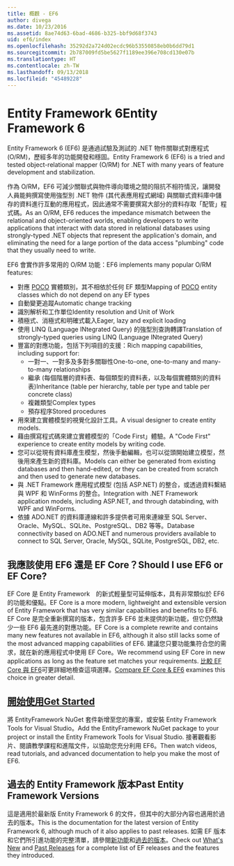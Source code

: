 ```yaml
---
title: 概觀 - EF6
author: divega
ms.date: 10/23/2016
ms.assetid: 8ae74d63-6bad-4686-b325-bbf9d68f3743
uid: ef6/index
ms.openlocfilehash: 35292d2a724d02ecdc96b53550858eb0b6dd79d1
ms.sourcegitcommit: 2b787009fd5be5627f1189ee396e708cd130e07b
ms.translationtype: HT
ms.contentlocale: zh-TW
ms.lasthandoff: 09/13/2018
ms.locfileid: "45489228"
---
```

# <a name="entity-framework-6"></a><span data-ttu-id="40dc4-102">Entity Framework 6</span><span class="sxs-lookup"><span data-stu-id="40dc4-102">Entity Framework 6</span></span>
<span data-ttu-id="40dc4-103">Entity Framework 6 (EF6) 是通過試驗及測試的 .NET 物件關聯式對應程式 (O/RM)，歷經多年的功能開發和穩固。</span><span class="sxs-lookup"><span data-stu-id="40dc4-103">Entity Framework 6 (EF6) is a tried and tested object-relational mapper (O/RM) for .NET with many years of feature development and stabilization.</span></span>

<span data-ttu-id="40dc4-104">作為 O/RM，EF6 可減少關聯式與物件導向環境之間的阻抗不相符情況，讓開發人員能夠撰寫使用強型別 .NET 物件 (其代表應用程式網域) 與關聯式資料庫中儲存的資料進行互動的應用程式，因此通常不需要撰寫大部分的資料存取「配管」程式碼。</span><span class="sxs-lookup"><span data-stu-id="40dc4-104">As an O/RM, EF6 reduces the impedance mismatch between the relational and object-oriented worlds, enabling developers to write applications that interact with data stored in relational databases using strongly-typed .NET objects that represent the application's domain, and eliminating the need for a large portion of the data access "plumbing" code that they usually need to write.</span></span>

<span data-ttu-id="40dc4-105">EF6 會實作許多常用的 O/RM 功能：</span><span class="sxs-lookup"><span data-stu-id="40dc4-105">EF6 implements many popular O/RM features:</span></span>
- <span data-ttu-id="40dc4-106">對應 [POCO](~/ef6/resources/glossary.md#poco) 實體類別，其不相依於任何 EF 類型</span><span class="sxs-lookup"><span data-stu-id="40dc4-106">Mapping of [POCO](~/ef6/resources/glossary.md#poco) entity classes which do not depend on any EF types</span></span>
- <span data-ttu-id="40dc4-107">自動變更追蹤</span><span class="sxs-lookup"><span data-stu-id="40dc4-107">Automatic change tracking</span></span>
- <span data-ttu-id="40dc4-108">識別解析和工作單位</span><span class="sxs-lookup"><span data-stu-id="40dc4-108">Identity resolution and Unit of Work</span></span>
- <span data-ttu-id="40dc4-109">積極式、消極式和明確式載入</span><span class="sxs-lookup"><span data-stu-id="40dc4-109">Eager, lazy and explicit loading</span></span>
- <span data-ttu-id="40dc4-110">使用 LINQ (Language INtegrated Query) 的強型別查詢轉譯</span><span class="sxs-lookup"><span data-stu-id="40dc4-110">Translation of strongly-typed queries using LINQ (Language INtegrated Query)</span></span>
- <span data-ttu-id="40dc4-111">豐富的對應功能，包括下列項目的支援：</span><span class="sxs-lookup"><span data-stu-id="40dc4-111">Rich mapping capabilities, including support for:</span></span>
  - <span data-ttu-id="40dc4-112">一對一、一對多及多對多關聯性</span><span class="sxs-lookup"><span data-stu-id="40dc4-112">One-to-one, one-to-many and many-to-many relationships</span></span>
  - <span data-ttu-id="40dc4-113">繼承 (每個階層的資料表、每個類型的資料表，以及每個實體類別的資料表)</span><span class="sxs-lookup"><span data-stu-id="40dc4-113">Inheritance (table per hierarchy, table per type and table per concrete class)</span></span>
  - <span data-ttu-id="40dc4-114">複雜類型</span><span class="sxs-lookup"><span data-stu-id="40dc4-114">Complex types</span></span>
  - <span data-ttu-id="40dc4-115">預存程序</span><span class="sxs-lookup"><span data-stu-id="40dc4-115">Stored procedures</span></span>
- <span data-ttu-id="40dc4-116">用來建立實體模型的視覺化設計工具。</span><span class="sxs-lookup"><span data-stu-id="40dc4-116">A visual designer to create entity models.</span></span>
- <span data-ttu-id="40dc4-117">藉由撰寫程式碼來建立實體模型的「Code First」體驗。</span><span class="sxs-lookup"><span data-stu-id="40dc4-117">A "Code First" experience to create entity models by writing code.</span></span>
- <span data-ttu-id="40dc4-118">您可以從現有資料庫產生模型，然後手動編輯，也可以從頭開始建立模型，然後用來產生新的資料庫。</span><span class="sxs-lookup"><span data-stu-id="40dc4-118">Models can either be generated from existing databases and then hand-edited, or they can be created from scratch and then used to generate new databases.</span></span>
- <span data-ttu-id="40dc4-119">與 .NET Framework 應用程式模型 (包括 ASP.NET) 的整合，或透過資料繫結與 WPF 和 WinForms 的整合。</span><span class="sxs-lookup"><span data-stu-id="40dc4-119">Integration with .NET Framework application models, including ASP.NET, and through databinding, with WPF and WinForms.</span></span>
- <span data-ttu-id="40dc4-120">依據 ADO.NET 的資料庫連線和許多提供者可用來連線至 SQL Server、Oracle、MySQL、SQLite、PostgreSQL、DB2 等等。</span><span class="sxs-lookup"><span data-stu-id="40dc4-120">Database connectivity based on ADO.NET and numerous providers available to connect to SQL Server, Oracle, MySQL, SQLite, PostgreSQL, DB2, etc.</span></span>

## <a name="should-i-use-ef6-or-ef-core"></a><span data-ttu-id="40dc4-121">我應該使用 EF6 還是 EF Core？</span><span class="sxs-lookup"><span data-stu-id="40dc4-121">Should I use EF6 or EF Core?</span></span>

<span data-ttu-id="40dc4-122">EF Core 是 Entity Framework　的新式輕量型可延伸版本，具有非常類似於 EF6 的功能和優點。</span><span class="sxs-lookup"><span data-stu-id="40dc4-122">EF Core is a more modern, lightweight and extensible version of Entity Framework that has very similar capabilities and benefits to EF6.</span></span>
<span data-ttu-id="40dc4-123">EF Core 是完全重新撰寫的版本，包含許多 EF6 並未提供的新功能，但它仍然缺少一些 EF6 最先進的對應功能。</span><span class="sxs-lookup"><span data-stu-id="40dc4-123">EF Core is a complete rewrite and contains many new features not available in EF6, although it also still lacks some of the most advanced mapping capabilities of EF6.</span></span>
<span data-ttu-id="40dc4-124">建議您只要功能集符合您的需求，就在新的應用程式中使用 EF Core。</span><span class="sxs-lookup"><span data-stu-id="40dc4-124">We recommend using EF Core in new applications as long as the feature set matches your requirements.</span></span>
<span data-ttu-id="40dc4-125">[比較 EF Core 與 EF6](xref:efcore-and-ef6/index)可更詳細地檢查這項選擇。</span><span class="sxs-lookup"><span data-stu-id="40dc4-125">[Compare EF Core & EF6](xref:efcore-and-ef6/index) examines this choice in greater detail.</span></span>

## <a name="get-startedef6get-startedmd"></a>[<span data-ttu-id="40dc4-126">開始使用</span><span class="sxs-lookup"><span data-stu-id="40dc4-126">Get Started</span></span>](~/ef6/get-started.md)

<span data-ttu-id="40dc4-127">將 EntityFramework NuGet 套件新增至您的專案，或安裝 Entity Framework Tools for Visual Studio。</span><span class="sxs-lookup"><span data-stu-id="40dc4-127">Add the EntityFramework NuGet package to your project or install the Entity Framework Tools for Visual Studio.</span></span> <span data-ttu-id="40dc4-128">接著觀看影片、閱讀教學課程和進階文件，以協助您充分利用 EF6。</span><span class="sxs-lookup"><span data-stu-id="40dc4-128">Then watch videos, read tutorials, and advanced documentation to help you make the most of EF6.</span></span>

## <a name="past-entity-framework-versions"></a><span data-ttu-id="40dc4-129">過去的 Entity Framework 版本</span><span class="sxs-lookup"><span data-stu-id="40dc4-129">Past Entity Framework Versions</span></span>

<span data-ttu-id="40dc4-130">這是適用於最新版 Entity Framework 6 的文件，但其中的大部分內容也適用於過去的版本。</span><span class="sxs-lookup"><span data-stu-id="40dc4-130">This is the documentation for the latest version of Entity Framework 6, although much of it also applies to past releases.</span></span>
<span data-ttu-id="40dc4-131">如需 EF 版本和它們所引進功能的完整清單，請參閱[新功能](~/ef6/what-is-new/index.md)和[過去的版本](~/ef6/what-is-new/past-releases.md)。</span><span class="sxs-lookup"><span data-stu-id="40dc4-131">Check out [What's New](~/ef6/what-is-new/index.md) and [Past Releases](~/ef6/what-is-new/past-releases.md) for a complete list of EF releases and the features they introduced.</span></span>
